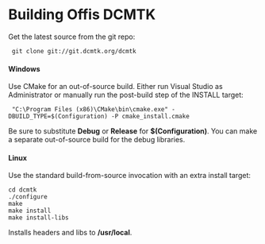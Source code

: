 # Building Offis DCMTK
Get the latest source from the git repo:  

     git clone git://git.dcmtk.org/dcmtk

#### Windows
Use CMake for an out-of-source build. Either run Visual Studio as Administrator or manually run the post-build step of the INSTALL target:  

     "C:\Program Files (x86)\CMake\bin\cmake.exe" -DBUILD_TYPE=$(Configuration) -P cmake_install.cmake
Be sure to substitute **Debug** or **Release** for **$(Configuration)**. You can make a separate out-of-source build for the debug libraries.

#### Linux
Use the standard build-from-source invocation with an extra install target:  

    cd dcmtk
    ./configure
    make
    make install
    make install-libs
Installs headers and libs to **/usr/local**.
